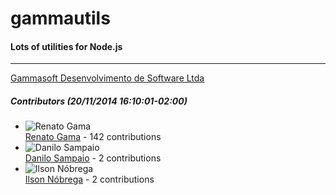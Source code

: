 # gammautils
#### Lots of utilities for Node.js
---
[Gammasoft Desenvolvimento de Software Ltda](mailto:contact@gammasoft.com.br)  

##### Contributors (20/11/2014 16:10:01-02:00)
- ![Renato Gama](http://www.gravatar.com/avatar/e5c3912f727b5788f229e2be8e8d65e2?s=40&d=identicon)  
  [Renato Gama](https://github.com/renatoargh) - 142 contributions
- ![Danilo Sampaio](http://www.gravatar.com/avatar/d41d8cd98f00b204e9800998ecf8427e?s=40&d=identicon)  
  [Danilo Sampaio](https://github.com/danilosampaio) - 2 contributions
- ![Ilson Nóbrega](http://www.gravatar.com/avatar/8a945a4fdd94988febe81b3033a62a0c?s=40&d=identicon)  
  [Ilson Nóbrega](https://github.com/inobrega) - 2 contributions